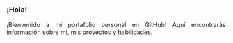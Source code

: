 <h3>¡Hola!</h3>

<p align="justify">¡Bienvenido a mi portafolio personal en GitHub! Aquí encontrarás información sobre mí, mis proyectos y habilidades.</p>
